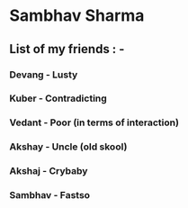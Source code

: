 # Sambhav Sharma
## List of my friends : -
### Devang - Lusty
### Kuber - Contradicting
### Vedant - Poor (in terms of interaction)
### Akshay - Uncle (old skool)
### Akshaj - Crybaby 
### Sambhav - Fastso